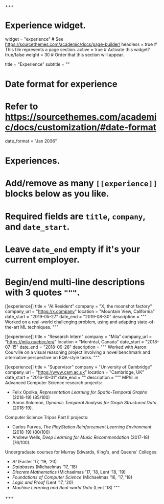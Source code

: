 +++
# Experience widget.
widget = "experience"  # See https://sourcethemes.com/academic/docs/page-builder/
headless = true  # This file represents a page section.
active = true  # Activate this widget? true/false
weight = 30  # Order that this section will appear.

title = "Experience"
subtitle = ""

# Date format for experience
#   Refer to https://sourcethemes.com/academic/docs/customization/#date-format
date_format = "Jan 2006"

# Experiences.
#   Add/remove as many `[[experience]]` blocks below as you like.
#   Required fields are `title`, `company`, and `date_start`.
#   Leave `date_end` empty if it's your current employer.
#   Begin/end multi-line descriptions with 3 quotes `"""`.
[[experience]]
  title = "AI Resident"
  company = "X, the moonshot factory"
  company_url = "https://x.company"
  location = "Mountain View, California"
  date_start = "2019-05-27"
  date_end = "2019-08-30"
  description = """
  Worked on a real-world challenging problem, using and adapting state-of-the-art ML techniques.
  """

[[experience]]
  title = "Research Intern"
  company = "Mila"
  company_url = "https://mila.quebec/en/"
  location = "Montréal, Canada"
  date_start = "2018-07-15"
  date_end = "2018-09-28"
  description = """
  Worked with Aaron Courville on a visual reasoning project involving a novel benchmark and alternative perspective on EQA-style tasks.
  """
  
[[experience]]
  title = "Supervisor"
  company = "University of Cambridge"
  company_url = "https://www.cam.ac.uk"
  location = "Cambridge, UK"
  date_start = "2016-10-01"
  date_end = ""
  description = """
  MPhil in Advanced Computer Science research projects:
  * Felix Opolka, _Representation Learning for Spatio-Temporal Graphs_ (2018-19) (85/100)
  * Aaron Solomon, _Dynamic Temporal Analysis for Graph Structured Data_ (2018-19).
  
  Computer Science Tripos Part II projects:
  * Carlos Purves, _The PlayStation Reinforcement Learning Environment_ (2018-19) (80/100)
  * Andrew Wells, _Deep Learning for Music Recommendation_ (2017-18) (76/100).
  
  Undergraduate courses for Murray Edwards, King's, and Queens' Colleges:
  * _AI_ (Easter '17, '19, '20)
  * _Databases_ (Michaelmas '17, '18)
  * _Discrete Mathematics_ (Michaelmas '17, '18, Lent '18, '19)
  * _Foundations of Computer Science_ (Michaelmas '16, '17, '18)
  * _Logic and Proof_ (Lent '17, '20)
  * _Machine Learning and Real-world Data_ (Lent '18)
  """

+++
